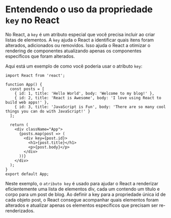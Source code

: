 # Entendendo o uso da propriedade `key` no React

No React, a `key` é um atributo especial que você precisa incluir ao criar listas de elementos. A `key` ajuda o React a identificar quais itens foram alterados, adicionados ou removidos. Isso ajuda o React a otimizar o rendering de componentes atualizando apenas os componentes específicos que foram alterados.

Aqui está um exemplo de como você poderia usar o atributo `key`:

```
import React from 'react';

function App() {
  const posts = [
    { id: 1, title: 'Hello World', body: 'Welcome to my blog!' },
    { id: 2, title: 'React is Awesome', body: 'I love using React to build web apps!' },
    { id: 3, title: 'JavaScript is Fun', body: 'There are so many cool things you can do with JavaScript!' }
  ];

  return (
    <div className="App">
      {posts.map(post => (
        <div key={post.id}>
          <h1>{post.title}</h1>
          <p>{post.body}</p>
        </div>
      ))}
    </div>
  );
}
export default App;
```

Neste exemplo, o `atributo key` é usado para ajudar o React a renderizar eficientemente uma lista de elementos div, cada um contendo um título e corpo para um post de blog. Ao definir a key para a propriedade única id de cada objeto post, o React consegue acompanhar quais elementos foram alterados e atualizar apenas os elementos específicos que precisam ser re-renderizados.
